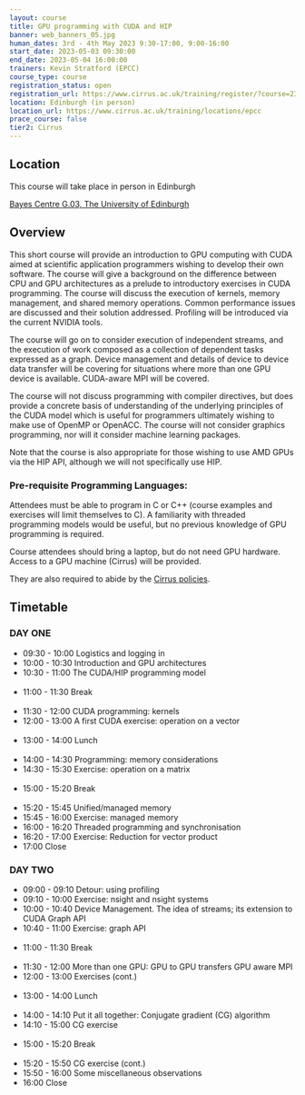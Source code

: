 ```yaml
---
layout: course
title: GPU programming with CUDA and HIP
banner: web_banners_05.jpg 
human_dates: 3rd - 4th May 2023 9:30-17:00, 9:00-16:00 
start_date: 2023-05-03 09:30:00
end_date: 2023-05-04 16:00:00
trainers: Kevin Stratford (EPCC)
course_type: course
registration_status: open
registration_url: https://www.cirrus.ac.uk/training/register/?course=230503-cirrus-gpu
location: Edinburgh (in person)
location_url: https://www.cirrus.ac.uk/training/locations/epcc
prace_course: false
tier2: Cirrus
---
```


## Location

This course will take place in person in Edinburgh

[Bayes Centre G.03, The University of Edinburgh]({{site.base_url}}/training/locations/epcc "Click for location details, map and directions")

## Overview

This short course will provide an introduction to GPU computing with CUDA aimed at scientific application programmers wishing to develop their own software. The course will give a background on the difference between CPU and GPU architectures as a prelude to introductory exercises in CUDA programming. The course will discuss the execution of kernels, memory management, and shared memory operations. Common performance issues are discussed and their solution addressed. Profiling will be introduced via the current NVIDIA tools.

The course will go on to consider execution of independent streams, and the execution of work composed as a collection of dependent tasks expressed as a graph. Device management and details of device to device data transfer will be covering for situations where more than one GPU device is available. CUDA-aware MPI will be covered.

The course will not discuss programming with compiler directives, but does provide a concrete basis of understanding of the underlying principles of the CUDA model which is useful for programmers ultimately wishing to make use of OpenMP or OpenACC. The course will not consider graphics programming, nor will it
consider machine learning packages.

Note that the course is also appropriate for those wishing to use AMD GPUs via the HIP API, although we will not specifically use HIP.

### Pre-requisite Programming Languages:

Attendees must be able to program in C or C++ (course examples and
exercises will limit themselves to C). A familiarity with threaded programming models would be useful, but no previous knowledge of GPU programming is required. 


Course attendees should bring a laptop, but do not need GPU hardware. Access to a GPU machine (Cirrus) will be provided.


They are also required to abide by the [Cirrus policies](../../../about/policies/tandc.html). 

## Timetable

### DAY  ONE

- 09:30 - 10:00  Logistics and logging in
- 10:00 - 10:30  Introduction and GPU architectures
- 10:30 - 11:00  The CUDA/HIP programming model<br><br>
- 11:00 - 11:30  Break<br><br>
- 11:30 - 12:00  CUDA programming: kernels
- 12:00 - 13:00  A first CUDA exercise: operation on a vector<br><br>
- 13:00 - 14:00  Lunch<br><br>
- 14:00 - 14:30  Programming: memory considerations
- 14:30 - 15:30  Exercise: operation on a matrix<br><br>
- 15:00 - 15:20  Break<br><br>
- 15:20 - 15:45  Unified/managed memory
- 15:45 - 16:00  Exercise: managed memory
- 16:00 - 16:20  Threaded programming and synchronisation
- 16:20 - 17:00  Exercise: Reduction for vector product
- 17:00          Close


### DAY  TWO


- 09:00 - 09:10  Detour: using profiling
- 09:10 - 10:00  Exercise: nsight and nsight systems
- 10:00 - 10:40  Device Management. The idea of streams; its extension to CUDA Graph API
- 10:40 - 11:00  Exercise: graph API<br><br>
- 11:00 - 11:30  Break<br><br>
- 11:30 - 12:00  More than one GPU: GPU to GPU transfers GPU aware MPI
- 12:00 - 13:00  Exercises (cont.)<br><br>
- 13:00 - 14:00  Lunch<br><br>
- 14:00 - 14:10  Put it all together: Conjugate gradient (CG) algorithm
- 14:10 - 15:00  CG exercise<br><br>
- 15:00 - 15:20  Break<br><br>
- 15:20 - 15:50  CG exercise (cont.)
- 15:50 - 16:00  Some miscellaneous observations
- 16:00          Close

<section id="service">





</section>



